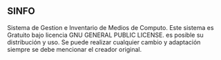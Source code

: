 SINFO
-------
Sistema de Gestion e Inventario de Medios de Computo.
Este sistema es Gratuito bajo licencia GNU GENERAL PUBLIC LICENSE. es posible su distribución y uso.
Se puede realizar cualquier cambio y adaptación siempre se debe mencionar el creador original.

